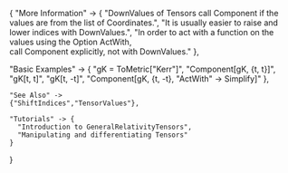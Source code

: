 {
  "More Information" -> {
      "DownValues of Tensors call Component if the values are from the list of Coordinates.",
      "It is usually easier to raise and lower indices with DownValues.",
      "In order to act with a function on the values using the Option ActWith, \
call Component explicitly, not with DownValues."
  },

  "Basic Examples" -> {
    "gK = ToMetric[\"Kerr\"]",
    "Component[gK, {t, t}]",
    "gK[t, t]",
    "gK[t, -t]",
    "Component[gK, {t, -t}, \"ActWith\" -> Simplify]"
    },

    "See Also" ->
    {"ShiftIndices","TensorValues"},

    "Tutorials" -> {
      "Introduction to GeneralRelativityTensors",
      "Manipulating and differentiating Tensors"
    }

}
